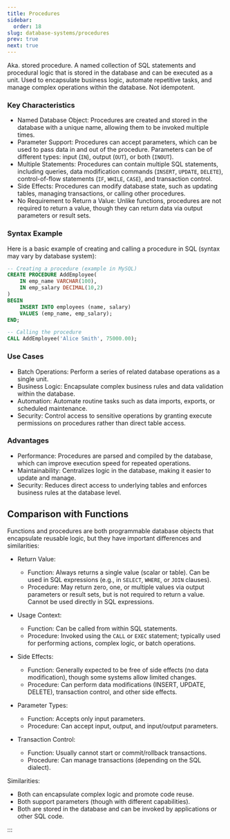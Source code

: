```yaml
---
title: Procedures
sidebar:
  order: 18
slug: database-systems/procedures
prev: true
next: true
---
```



Aka. stored procedure. A named collection of SQL statements and procedural logic that is stored in the database and can be executed as a unit. Used to encapsulate business logic, automate repetitive tasks, and manage complex operations within the database. Not idempotent.

### Key Characteristics

- Named Database Object: Procedures are created and stored in the database with a unique name, allowing them to be invoked multiple times.
- Parameter Support: Procedures can accept parameters, which can be used to pass data in and out of the procedure. Parameters can be of different types: input (`IN`), output (`OUT`), or both (`INOUT`).
- Multiple Statements: Procedures can contain multiple SQL statements, including queries, data modification commands (`INSERT`, `UPDATE`, `DELETE`), control-of-flow statements (`IF`, `WHILE`, `CASE`), and transaction control.
- Side Effects: Procedures can modify database state, such as updating tables, managing transactions, or calling other procedures.
- No Requirement to Return a Value: Unlike functions, procedures are not required to return a value, though they can return data via output parameters or result sets.

### Syntax Example

Here is a basic example of creating and calling a procedure in SQL (syntax may vary by database system):

```sql
-- Creating a procedure (example in MySQL)
CREATE PROCEDURE AddEmployee(
    IN emp_name VARCHAR(100),
    IN emp_salary DECIMAL(10,2)
)
BEGIN
    INSERT INTO employees (name, salary)
    VALUES (emp_name, emp_salary);
END;

-- Calling the procedure
CALL AddEmployee('Alice Smith', 75000.00);
```

### Use Cases

- Batch Operations: Perform a series of related database operations as a single unit.
- Business Logic: Encapsulate complex business rules and data validation within the database.
- Automation: Automate routine tasks such as data imports, exports, or scheduled maintenance.
- Security: Control access to sensitive operations by granting execute permissions on procedures rather than direct table access.

### Advantages

- Performance: Procedures are parsed and compiled by the database, which can improve execution speed for repeated operations.
- Maintainability: Centralizes logic in the database, making it easier to update and manage.
- Security: Reduces direct access to underlying tables and enforces business rules at the database level.

## Comparison with Functions

Functions and procedures are both programmable database objects that encapsulate reusable logic, but they have important differences and similarities:

- Return Value:
  - Function: Always returns a single value (scalar or table). Can be used in SQL expressions (e.g., in `SELECT`, `WHERE`, or `JOIN` clauses).
  - Procedure: May return zero, one, or multiple values via output parameters or result sets, but is not required to return a value. Cannot be used directly in SQL expressions.

- Usage Context:
  - Function: Can be called from within SQL statements.
  - Procedure: Invoked using the `CALL` or `EXEC` statement; typically used for performing actions, complex logic, or batch operations.

- Side Effects:
  - Function: Generally expected to be free of side effects (no data modification), though some systems allow limited changes.
  - Procedure: Can perform data modifications (INSERT, UPDATE, DELETE), transaction control, and other side effects.

- Parameter Types:
  - Function: Accepts only input parameters.
  - Procedure: Can accept input, output, and input/output parameters.

- Transaction Control:
  - Function: Usually cannot start or commit/rollback transactions.
  - Procedure: Can manage transactions (depending on the SQL dialect).

Similarities:
- Both can encapsulate complex logic and promote code reuse.
- Both support parameters (though with different capabilities).
- Both are stored in the database and can be invoked by applications or other SQL code.

:::
